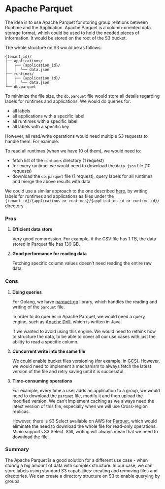 # Apache Parquet

The idea is to use Apache Parquet for storing group relations between Runtime and the Application.
Apache Parquet is a column-oriented data storage format, which could be used to hold the needed pieces of information. It would be stored on the root of the S3 bucket. 

The whole structure on S3 would be as follows:

```
{tenant_id}/
├── applications/
│   ├── {application_id}/
│   │  └── data.json
├── runtimes/
│   ├── {application_id}/
│   │  └── data.json
└── db.parquet
```

To minimize the file size, the `db.parquet` file would store all details regarding labels for runtimes and applications. We would do queries for:
- all labels
- all applications with a specific label
- all runtimes with a specific label
- all labels with a specific key

However, all read/write operations would need multiple S3 requests to handle them. For example:

To read all runtimes (when we have 10 of them), we would need to:
- fetch list of the `runtimes` directory (1 request)
- for every runtime, we would need to download the `data.json` file (10 requests)
- download the `db.parquet` file (1 request), query labels for all runtimes and merge the above results with data

We could use a similar approach to the one described [here](./README.md), by writing labels for runtimes and applications as files under the `{tenant_id}/{applications or runtimes}/{application_id or runtime_id}/` directory.

### Pros

1. **Efficient data store**

    Very good compression. For example, if the CSV file has 1 TB, the data stored in Parquet file has 130 GB.

1. **Good performance for reading data**
    
    Fetching specific column values doesn't need reading the entire raw data.

### Cons

1. **Doing queries**

    For Golang, we have [parquet-go](https://github.com/xitongsys/parquet-go) library, which handles the reading and writing of the `parquet` file.

    In order to do queries in Apache Parquet, we would need a query engine, such as [Apache Drill](https://drill.apache.org/), which is written in Java.

    If we wanted to avoid using this engine. We would need to rethink how to structure the data, to be able to cover all our use cases with just the ability to read a specific column.

1. **Concurrent write into the same file**

    We could enable bucket files versioning (for example, in [GCS](https://cloud.google.com/storage/docs/gsutil/addlhelp/ObjectVersioningandConcurrencyControl)). However, we would need to implement a mechanism to always fetch the latest version of the file and retry saving until it is successful.
 
1. **Time-consuming operations**

    For example, every time a user adds an application to a group, we would need to download the `parquet` file, modify it and then upload the modified version. We can't implement caching as we always need the latest version of this file, especially when we will use Cross-region replicas.

    However, there is S3 Select available on AWS for [Parquet](https://aws.amazon.com/about-aws/whats-new/2018/09/amazon-s3-announces-new-features-for-s3-select/), which would eliminate the need to download the whole file for read-only operations. Minio supports S3 Select. Still, writing will always mean that we need to download the file.

### Summary

The Apache Parquet is a good solution for a different use case - when storing a big amount of data with complex structure. In our case, we can store labels using standard S3 capabilities: creating and removing files and directories. We can create a directory structure on S3 to enable querying by groups.

